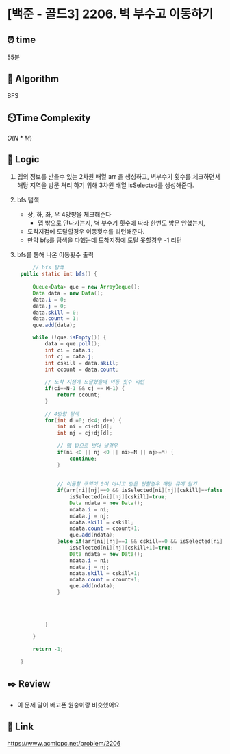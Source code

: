 # [백준 - 골드3] 2206. 벽 부수고 이동하기
 
## ⏰  **time**
55분

## :pushpin: **Algorithm**
BFS

## ⏲️**Time Complexity**
$O(N * M)$

## :round_pushpin: **Logic**
1. 맵의 정보를 받을수 있는 2차원 배열 arr 을 생성하고, 벽부수기 횟수를 체크하면서 해당 지역을 방문 처리 하기 위해 3차원 배열 isSelected를 생성해준다.

2. bfs 탬색
   	- 상, 하, 좌, 우 4방향을 체크해준다
   	  	- 맵 밖으로 안나가는지, 벽 부수기 횟수에 따라 한번도 방문 안했는지,
	- 도착지점에 도달할경우 이동횟수를 리턴해준다.
	- 만약 bfs를 탐색을 다했는데 도착지점에 도달 못할경우 -1 리턴

3. bfs를 통해 나온 이동횟수 출력
   
   ```java
		// bfs 탐색
	public static int bfs() {
		
		Queue<Data> que = new ArrayDeque();
		Data data = new Data();
		data.i = 0;
		data.j = 0;
		data.skill = 0;
		data.count = 1;
		que.add(data);

		while (!que.isEmpty()) {
			data = que.poll();
			int ci = data.i;
			int cj = data.j;
			int cskill = data.skill;
			int ccount = data.count;
			
			// 도착 지점에 도달했을때 이동 횟수 리턴
			if(ci==N-1 && cj == M-1) {
				return ccount;
			}
			
			// 4방향 탐색
			for(int d =0; d<4; d++) {
				int ni = ci+di[d];
				int nj = cj+dj[d];
				
				// 맵 밭으로 벗어 날경우
				if(ni <0 || nj <0 || ni>=N || nj>=M) {
					continue;
				}
			
				
				// 이동할 구역이 0이 아니고 방문 안할경우 해당 큐에 담기
				if(arr[ni][nj]==0 && isSelected[ni][nj][cskill]==false) {
					isSelected[ni][nj][cskill]=true;
					Data ndata = new Data();
					ndata.i = ni;
					ndata.j = nj;
					ndata.skill = cskill;
					ndata.count = ccount+1;
					que.add(ndata);
				}else if(arr[ni][nj]==1 && cskill==0 && isSelected[ni][nj][cskill+1]==false) {	// 이동할 구역이 1이면서 벽부수기를 한번도 안 했을 경우 해당 지역 큐에 담기
					isSelected[ni][nj][cskill+1]=true;
					Data ndata = new Data();
					ndata.i = ni;
					ndata.j = nj;
					ndata.skill = cskill+1;
					ndata.count = ccount+1;
					que.add(ndata);
				}
				
			
				
				
			}

		}
		
		return -1;

	}
   ```

## :black_nib: **Review**
- 이 문제 말이 배고픈 원숭이랑 비슷했어요

## 📡 Link
https://www.acmicpc.net/problem/2206
